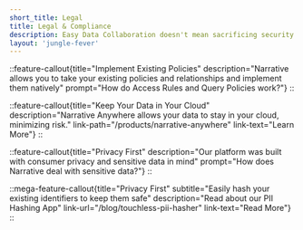 ```yaml
---
short_title: Legal
title: Legal & Compliance
description: Easy Data Collaboration doesn't mean sacrificing security or compliance. Narrative's platform is built to meet the needs of legal and compliance teams.
layout: 'jungle-fever'
---
```


::feature-callout{title="Implement Existing Policies" description="Narrative allows you to take your existing policies and relationships and implement them natively" prompt="How do Access Rules and Query Policies work?"}
::

::feature-callout{title="Keep Your Data in Your Cloud" description="Narrative Anywhere allows your data to stay in your cloud, minimizing risk." link-path="/products/narrative-anywhere" link-text="Learn More"}
::

::feature-callout{title="Privacy First" description="Our platform was built with consumer privacy and sensitive data in mind" prompt="How does Narrative deal with sensitive data?"}
::

::mega-feature-callout{title="Privacy First" subtitle="Easily hash your existing identifiers to keep them safe" description="Read about our PII Hashing App" link-url="/blog/touchless-pii-hasher" link-text="Read More"}
::
